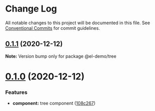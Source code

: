 # Change Log

All notable changes to this project will be documented in this file.
See [Conventional Commits](https://conventionalcommits.org) for commit guidelines.

## [0.1.1](https://github.com/zwsf/el-demo/compare/@el-demo/tree@0.1.0...@el-demo/tree@0.1.1) (2020-12-12)

**Note:** Version bump only for package @el-demo/tree





# [0.1.0](https://github.com/zwsf/el-demo/compare/@el-demo/tree@0.2.0...@el-demo/tree@0.1.0) (2020-12-12)


### Features

* **component:** tree component ([108c267](https://github.com/zwsf/el-demo/commit/108c267a275890575f27f147fc656bda311b9c4a))
